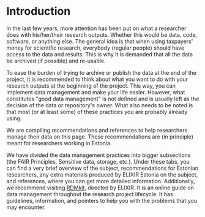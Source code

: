 # Introduction

In the last few years, more attention has been put on what a researcher does
with his/her/their research outputs. Whether this would be data, code, software,
or anything else. The general idea is that when using taxpayers' money for
scientific research, everybody (regular people) should have access to the data
and results. This is why it is demanded that all the data be archived (if
possible) and re-usable.

To ease the burden of trying to archive or publish the data at the end of the
project, it is recommended to think about what you want to do with your research
outputs at the beginning of the project. This way, you can implement data
management and make your life easier. However, what constitutes "good data
management" is not defined and is usually left as the decision of the data or
repository's owner. What also needs to be noted is that most (or at least some)
of these practices you are probably already using.

We are compiling recommendations and references to help researchers manage their
data on this page. These recommendations are (in principle) meant for
researchers working in Estonia.

We have divided the data management practices into bigger subsections (the FAIR
Principles, Sensitive data, storage, etc.). Under these tabs, you can find a
very brief overview of the subject, recommendations for Estonian researchers,
any extra materials produced by ELIXIR Estonia on the subject, and references,
where you can get more detailed information. Additionally, we recommend
visiting [RDMkit](https://rdmkit.elixir-europe.org/), directed by ELIXIR.
It is an online guide on data management throughout the research project
lifecycle. It has guidelines, information, and pointers to help you with the
problems that you may encounter.

